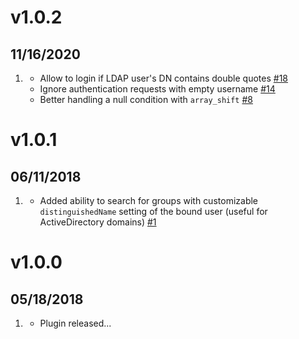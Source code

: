# v1.0.2
## 11/16/2020

1. [](#improved)
    * Allow to login if LDAP user's DN contains double quotes [#18](https://github.com/trilbymedia/grav-plugin-login-ldap/pulls/18)
    * Ignore authentication requests with empty username [#14](https://github.com/trilbymedia/grav-plugin-login-ldap/pulls/14)
    * Better handling a null condition with `array_shift` [#8](https://github.com/trilbymedia/grav-plugin-login-ldap/pulls/8)

# v1.0.1
## 06/11/2018

1. [](#improved)
    * Added ability to search for groups with customizable `distinguishedName` setting of the bound user (useful for ActiveDirectory domains) [#1](https://github.com/trilbymedia/grav-plugin-login-ldap/issues/1)
 
# v1.0.0
## 05/18/2018

1. [](#new)
    * Plugin released...
